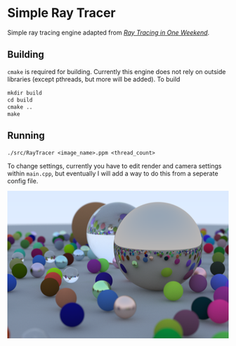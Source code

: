 # Simple Ray Tracer

Simple ray tracing engine adapted from [_Ray Tracing in One Weekend_](https://raytracing.github.io/books/RayTracingInOneWeekend.html).

## Building
`cmake` is required for building. Currently this engine does not rely on outside libraries (except pthreads, but more will be added). To build

```
mkdir build
cd build
cmake ..
make
```
## Running
```
./src/RayTracer <image_name>.ppm <thread_count>
```
To change settings, currently you have to edit render and camera settings within `main.cpp`, but eventually I will add a way to do this from a seperate config file.

![Rendered image of a bunch of spheres](img/final.png)

